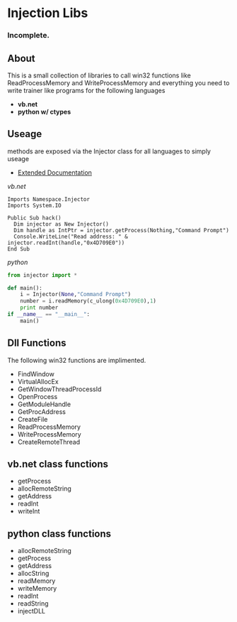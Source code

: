 Injection Libs
==============

### Incomplete.

## About
This is a small collection of libraries to call win32 functions
like ReadProcessMemory and WriteProcessMemory and everything you
need to write trainer like programs for the following languages

+ __vb.net__
+ __python w/ ctypes__

## Useage
methods are exposed via the Injector class for all languages
to simply useage
* [Extended Documentation](https://github.com/mouseroot/Inject_libs/wiki)

_vb.net_
```vb.net
Imports Namespace.Injector
Imports System.IO

Public Sub hack()
  Dim injector as New Injector()
  Dim handle as IntPtr = injector.getProcess(Nothing,"Command Prompt")
  Console.WriteLine("Read address: " & injector.readInt(handle,"0x4D709E0"))
End Sub
```
_python_
```python
from injector import *

def main():
	i = Injector(None,"Command Prompt")
	number = i.readMemory(c_ulong(0x4D709E0),1)
	print number
if __name__ == "__main__":
	main()
```

## Dll Functions
The following win32 functions are implimented.

+ FindWindow
+ VirtualAllocEx
+ GetWindowThreadProcessId
+ OpenProcess
+ GetModuleHandle
+ GetProcAddress
+ CreateFile
+ ReadProcessMemory
+ WriteProcessMemory
+ CreateRemoteThread

## vb.net class functions

+ getProcess
+ allocRemoteString
+ getAddress
+ readInt
+ writeInt

## python class functions

+ allocRemoteString
+ getProcess
+ getAddress
+ allocString
+ readMemory
+ writeMemory
+ readInt
+ readString
+ injectDLL

